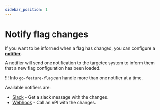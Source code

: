 ```yaml
---
sidebar_position: 1
---
```


# Notify flag changes

If you want to be informed when a flag has changed, you can configure a [**notifier**](https://pkg.go.dev/github.com/juliandanciu/go-feature-flag#NotifierConfig).

A notifier will send one notification to the targeted system to inform them that a new flag configuration has been loaded.

!!! Info
    `go-feature-flag` can handle more than one notifier at a time.

Available notifiers are:

- [Slack](slack.md) - Get a slack message with the changes.
- [Webhook](webhook.md) - Call an API with the changes.
